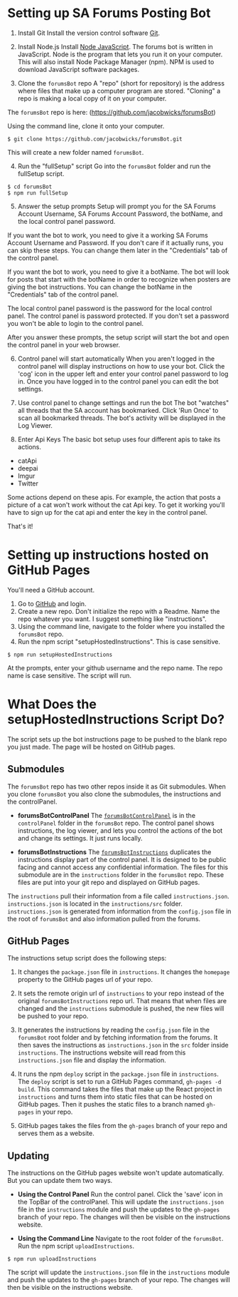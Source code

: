 # Setting up SA Forums Posting Bot

1. Install Git
Install the version control software [Git](https://git-scm.com/downloads).

2. Install Node.js
Install [Node JavaScript](https://nodejs.org/en/download/).
The forums bot is written in JavaScript. Node is the program that lets you run it on your computer.
This will also install Node Package Manager (npm). NPM is used to download JavaScript software packages.

3. Clone the `forumsBot` repo
A "repo" (short for repository) is the address where files that make up a computer program are stored.
"Cloning" a repo is making a local copy of it on your computer.

The `forumsBot` repo is here: (https://github.com/jacobwicks/forumsBot)

Using the command line, clone it onto your computer.

```
$ git clone https://github.com/jacobwicks/forumsBot.git
```
This will create a new folder named `forumsBot`.

4. Run the "fullSetup" script
Go into the `forumsBot` folder and run the fullSetup script.

```
$ cd forumsBot
$ npm run fullSetup
```

5. Answer the setup prompts
Setup will prompt you for the SA Forums Account Username, SA Forums Account Password, the botName, and the local control panel password.

If you want the bot to work, you need to give it a working SA Forums Account Username and Password. If you don't care if it actually runs, you can skip these steps. You can change them later in the "Credentials" tab of the control panel.

If you want the bot to work, you need to give it a botName. The bot will look for posts that start with the botName in order to recognize when posters are giving the bot instructions. You can change the botName in the "Credentials" tab of the control panel.

The local control panel password is the password for the local control panel. The control panel is password protected. If you don't set a password you won't be able to login to the control panel.

After you answer these prompts, the setup script will start the bot and open the control panel in your web browser. 

6. Control panel will start automatically
When you aren't logged in the control panel will display instructions on how to use your bot. 
Click the 'cog' icon in the upper left and enter your control panel password to log in. 
Once you have logged in to the control panel you can edit the bot settings.

7. Use control panel to change settings and run the bot
The bot "watches" all threads that the SA account has bookmarked. 
Click 'Run Once' to scan all bookmarked threads.
The bot's activity will be displayed in the Log Viewer.

8. Enter Api Keys
The basic bot setup uses four different apis to take its actions.

 * catApi
 * deepai
 * Imgur
 * Twitter

Some actions depend on these apis. For example, the action that posts a picture of a cat won't work without the cat Api key. To get it working you'll have to sign up for the cat api and enter the key in the control panel. 

That's it! 


# Setting up instructions hosted on GitHub Pages
You'll need a GitHub account.

1. Go to [GitHub](www.github.com) and login.
2. Create a new repo.
    Don't initialize the repo with a Readme.
    Name the repo whatever you want. I suggest something like "instructions".
3. Using the command line, navigate to the folder where you installed the `forumsBot` repo.
4. Run the npm script "setupHostedInstructions". This is case sensitive.
```
$ npm run setupHostedInstructions
```

At the prompts, enter your github username and the repo name. The repo name is case sensitive. The script will run.

# What Does the setupHostedInstructions Script Do?
The script sets up the bot instructions page to be pushed to the blank repo you just made. The page will be hosted on GitHub pages.

## Submodules
The `forumsBot` repo has two other repos inside it as Git submodules. When you clone `forumsBot` you also clone the submodules, the instructions and the controlPanel.

* **forumsBotControlPanel**
The [`forumsBotControlPanel`](https://github.com/jacobwicks/forumsBotControlPanel) is in the `controlPanel` folder in the `forumsBot` repo. The control panel shows instructions, the log viewer, and lets you control the actions of the bot and change its settings. It just runs locally.

* **forumsBotInstructions**
The [`forumsBotInstructions`](https://github.com/jacobwicks/forumsBotInstructions) duplicates the instructions display part of the control panel. It is designed to be public facing and cannot access any confidential information. The files for this submodule are in the `instructions` folder in the `forumsBot` repo. These files are put into your git repo and displayed on GitHub pages.

The `instructions` pull their information from a file called `instructions.json`. `instructions.json` is located in the `instructions/src` folder. `instructions.json` is generated from information from the `config.json` file in the root of `forumsBot` and also information pulled from the forums.

## GitHub Pages
The instructions setup script does the following steps:

1. It changes the `package.json` file in `instructions`. It changes the `homepage` property to the GitHub pages url of your repo.

2. It sets the remote origin url of `instructions` to your repo instead of the original `forumsBotInstructions` repo url. That means that when files are changed and the `instructions` submodule is pushed, the new files will be pushed to your repo.

3. It generates the instructions by reading the `config.json` file in the `forumsBot` root folder and by fetching information from the forums. It then saves the instructions as `instructions.json` in the `src` folder inside `instructions`. The instructions website will read from this `instructions.json` file and display the information.

4. It runs the npm `deploy` script in the `package.json` file in `instructions`. The `deploy` script is set to run a GitHub Pages command, `gh-pages -d build`. This command takes the files that make up the React project in `instructions` and turns them into static files that can be hosted on GitHub pages. Then it pushes the static files to a branch named `gh-pages` in your repo.

5. GitHub pages takes the files from the `gh-pages` branch of your repo and serves them as a website.

## Updating
The instructions on the GitHub pages website won't update automatically. But you can update them two ways.

* **Using the Control Panel**
Run the control panel. Click the 'save' icon in the TopBar of the controlPanel. This will update the `instructions.json` file in the `instructions` module and push the updates to the `gh-pages` branch of your repo. The changes will then be visible on the instructions website.

* **Using the Command Line**
Navigate to the root folder of the `forumsBot`. Run the npm script `uploadInstructions`.

```
$ npm run uploadInstructions
```
The script will update the `instructions.json` file in the `instructions` module and push the updates to the `gh-pages` branch of your repo. The changes will then be visible on the instructions website.

